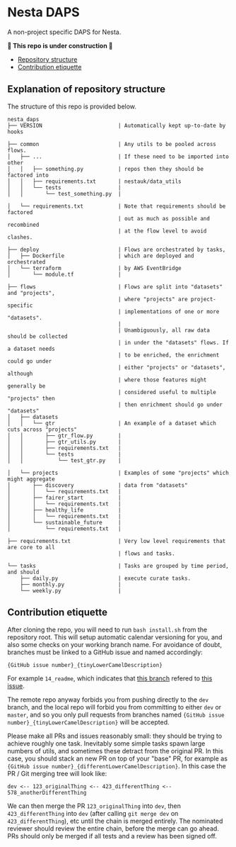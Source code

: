 # Nesta DAPS

A non-project specific DAPS for Nesta.

**🚧 This repo is under construction 🚧**

- [Repository structure](#explanation-of-repository-structure)
- [Contribution etiquette](#contribution-etiquette)

## Explanation of repository structure

The structure of this repo is provided below.

```
nesta_daps
├── VERSION	                       | Automatically kept up-to-date by hooks

├── common                         | Any utils to be pooled across flows.
│	├── ...						   | If these need to be imported into other
│   │   ├── something.py		   | repos then they should be factored into
│   │   ├── requirements.txt	   | nestauk/data_utils
│   │   └── tests				   |
│   │       └── test_something.py  |

│   └── requirements.txt		   | Note that requirements should be factored
								   | out as much as possible and recombined
								   | at the flow level to avoid clashes.

├── deploy						   | Flows are orchestrated by tasks,
│   ├── Dockerfile				   | which are deployed and orchestrated
│   └── terraform				   | by AWS EventBridge
│       └── module.tf			   |

├── flows						   | Flows are split into "datasets" and "projects",
								   | where "projects" are project-specific
								   | implementations of one or more "datasets".
								   |
								   | Unambiguously, all raw data should be collected
								   | in under the "datasets" flows. If a dataset needs
								   | to be enriched, the enrichment could go under
								   | either "projects" or "datasets", although
								   | where those features might generally be
								   | considered useful to multiple "projects" then
								   | then enrichment should go under "datasets"
│   ├── datasets
│   │   └── gtr					   | An example of a dataset which cuts across "projects"
│   │       ├── gtr_flow.py		   |
│   │       ├── gtr_utils.py	   |
│   │       ├── requirements.txt   |
│   │       └── tests			   |
│   │           └── test_gtr.py	   |

│   └── projects				   | Examples of some "projects" which might aggregate
│       ├── discovery			   | data from "datasets"
│       │   └── requirements.txt   |
│       ├── fairer_start		   |
│       │   └── requirements.txt   |
│       ├── healthy_life		   |
│       │   └── requirements.txt   |
│       └── sustainable_future	   |
│           └── requirements.txt   |

├── requirements.txt			   | Very low level requirements that are core to all
                                   | flows and tasks.

└── tasks						   | Tasks are grouped by time period, and should
    ├── daily.py				   | execute curate tasks.
    ├── monthly.py				   |
    └── weekly.py				   |
```

## Contribution etiquette

After cloning the repo, you will need to run `bash install.sh` from the repository root. This will setup
automatic calendar versioning for you, and also some checks on your working branch name. For avoidance of doubt,
branches must be linked to a GitHub issue and named accordingly:

```bash
{GitHub issue number}_{tinyLowerCamelDescription}
```

For example `14_readme`, which indicates that [this branch](https://github.com/nestauk/ojd_daps/pull/24) refered to [this issue](https://github.com/nestauk/ojd_daps/issues/14).

The remote repo anyway forbids you from pushing directly to the `dev` branch, and the local repo will forbid you from committing to either `dev` or `master`, and so you only pull requests from branches named `{GitHub issue number}_{tinyLowerCamelDescription}` will be accepted.

Please make all PRs and issues reasonably small: they should be trying to achieve roughly one task. Inevitably some simple tasks spawn large numbers of utils, and sometimes these detract from the original PR. In this case, you should stack an new PR on top of your "base" PR, for example as `{GitHub issue number}_{differentLowerCamelDescription}`. In this case the PR / Git merging tree will look like:

    dev <-- 123_originalThing <-- 423_differentThing <-- 578_anotherDifferentThing

We can then merge the PR `123_originalThing` into `dev`, then `423_differentThing` into `dev` (after calling `git merge dev` on `423_differentThing`), etc until the chain is merged entirely. The nominated reviewer should review the entire chain, before the merge can go ahead. PRs should only be merged if all tests and a review has been signed off.
